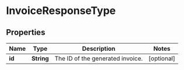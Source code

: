 

# InvoiceResponseType


## Properties

| Name | Type | Description | Notes |
|------------ | ------------- | ------------- | -------------|
|**id** | **String** | The ID of the generated invoice.  |  [optional] |



